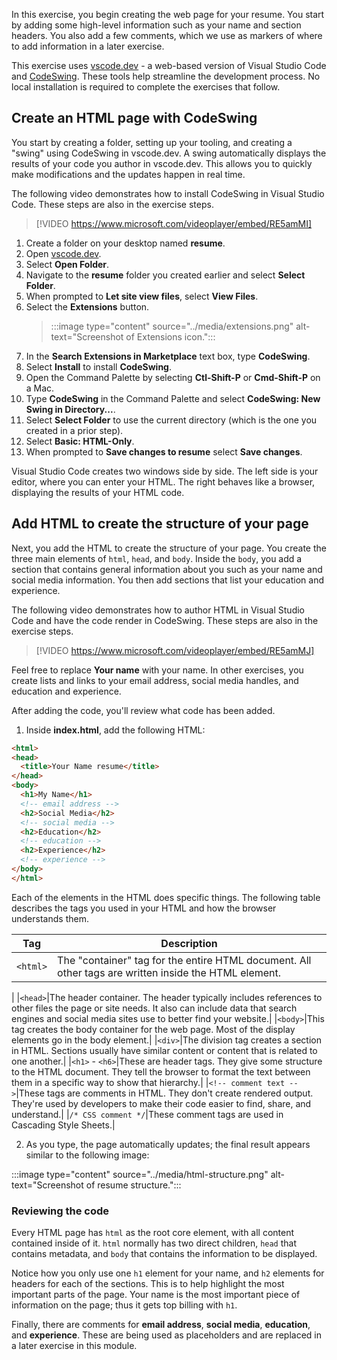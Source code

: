 In this exercise, you begin creating the web page for your resume. You start by adding some high-level information such as your name and section headers. You also add a few comments, which we use as markers of where to add information in a later exercise.

This exercise uses [vscode.dev](https://vscode.dev/) - a web-based version of Visual Studio Code and [CodeSwing](https://marketplace.visualstudio.com/items?itemName=codespaces-Contrib.codeswing). These tools help streamline the development process. No local installation is required to complete the exercises that follow.

## Create an HTML page with CodeSwing

You start by creating a folder, setting up your tooling, and creating a "swing" using CodeSwing in vscode.dev. A swing automatically displays the results of your code you author in vscode.dev. This allows you to quickly make modifications and the updates happen in real time.

The following video demonstrates how to install CodeSwing in Visual Studio Code. These steps are also in the exercise steps.

>[!VIDEO https://www.microsoft.com/videoplayer/embed/RE5amMI]

1. Create a folder on your desktop named **resume**.
1. Open [vscode.dev](https://vscode.dev).
1. Select **Open Folder**.
1. Navigate to the **resume** folder you created earlier and select **Select Folder**.
1. When prompted to **Let site view files**, select **View Files**.
1. Select the **Extensions** button.
    >:::image type="content" source="../media/extensions.png" alt-text="Screenshot of Extensions icon.":::
1. In the **Search Extensions in Marketplace** text box, type **CodeSwing**.
1. Select **Install** to install **CodeSwing**.
1. Open the Command Palette by selecting **Ctl-Shift-P** or **Cmd-Shift-P** on a Mac.
1. Type **CodeSwing** in the Command Palette and select **CodeSwing: New Swing in Directory...**.
1. Select **Select Folder** to use the current directory (which is the one you created in a prior step).
1. Select **Basic: HTML-Only**.
1. When prompted to **Save changes to resume** select **Save changes**.

Visual Studio Code creates two windows side by side. The left side is your editor, where you can enter your HTML. The right behaves like a browser, displaying the results of your HTML code.

## Add HTML to create the structure of your page

Next, you add the HTML to create the structure of your page. You create the three main elements of `html`, `head`, and `body`. Inside the `body`, you add a section that contains general information about you such as your name and social media information. You then add sections that list your education and experience.

The following video demonstrates how to author HTML in Visual Studio Code and have the code render in CodeSwing. These steps are also in the exercise steps.

>[!VIDEO https://www.microsoft.com/videoplayer/embed/RE5amMJ]

Feel free to replace **Your name** with your name. In other exercises, you create lists and links to your email address, social media handles, and education and experience.

After adding the code, you'll review what code has been added.

1. Inside **index.html**, add the following HTML:

  ```html
<html>
  <head>
    <title>Your Name resume</title>
  </head>
  <body>
    <h1>My Name</h1>
    <!-- email address -->
    <h2>Social Media</h2>
    <!-- social media -->
    <h2>Education</h2>
    <!-- education -->
    <h2>Experience</h2>
    <!-- experience -->
  </body>
</html>
  ```

Each of the elements in the HTML does specific things. The following table describes the tags you used in your HTML and how the browser understands them.

|Tag|Description|
|---|---|
|`<html>`|The "container" tag for the entire HTML document. All other tags are written inside the HTML element.|
|
|`<head>`|The header container. The header typically includes references to other files the page or site needs. It also can include data that search engines and social media sites use to better find your website.|
|`<body>`|This tag creates the body container for the web page. Most of the display elements go in the body element.|
|`<div>`|The division tag creates a section in HTML. Sections usually have similar content or content that is related to one another.|
|`<h1>` - `<h6>`|These are header tags. They give some structure to the HTML document. They tell the browser to format the text between them in a specific way to show that hierarchy.|
|`<!-- comment text -->`|These tags are comments in HTML. They don't create rendered output. They're used by developers to make their code easier to find, share, and understand.|
|`/* CSS comment */`|These comment tags are used in Cascading Style Sheets.|

2. As you type, the page automatically updates; the final result appears similar to the following image:

  :::image type="content" source="../media/html-structure.png" alt-text="Screenshot of resume structure.":::

### Reviewing the code

Every HTML page has `html` as the root core element, with all content contained inside of it. `html` normally has two direct children, `head` that contains metadata, and `body` that contains the information to be displayed.

Notice how you only use one `h1` element for your name, and `h2` elements for headers for each of the sections. This is to help highlight the most important parts of the page. Your name is the most important piece of information on the page; thus it gets top billing with `h1`.

Finally, there are comments for **email address**, **social media**, **education**, and **experience**. These are being used as placeholders and are replaced in a later exercise in this module.
